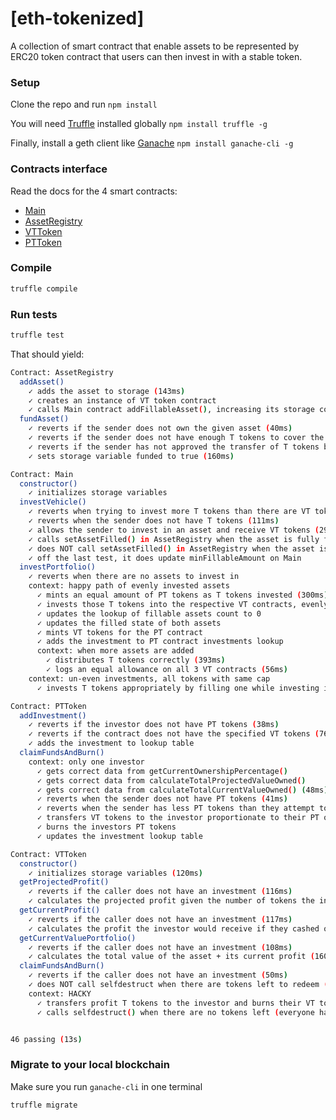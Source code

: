 # [eth-tokenized]

A collection of smart contract that enable assets to be represented by ERC20 token contract that users can then invest in with a stable token.

### Setup
Clone the repo and run `npm install`

You will need [Truffle](https://github.com/trufflesuite/truffle) installed globally `npm install truffle -g`

Finally, install a geth client like [Ganache](https://github.com/trufflesuite/ganache-cli) `npm install ganache-cli -g`

### Contracts interface
Read the docs for the 4 smart contracts:
- [Main](docs/contracts/Main.md)
- [AssetRegistry](docs/contracts/AssetRegistry.md)
- [VTToken](docs/contracts/VTToken.md)
- [PTToken](docs/contracts/PTToken.md)

### Compile
```bash
truffle compile
```

### Run tests
```bash
truffle test
```

That should yield:
```bash
Contract: AssetRegistry
  addAsset()
    ✓ adds the asset to storage (143ms)
    ✓ creates an instance of VT token contract
    ✓ calls Main contract addFillableAsset(), increasing its storage count and updating the min value
  fundAsset()
    ✓ reverts if the sender does not own the given asset (40ms)
    ✓ reverts if the sender does not have enough T tokens to cover the projectedValueUSD (52ms)
    ✓ reverts if the sender has not approved the transfer of T tokens before funding (89ms)
    ✓ sets storage variable funded to true (160ms)

Contract: Main
  constructor()
    ✓ initializes storage variables
  investVehicle()
    ✓ reverts when trying to invest more T tokens than there are VT tokens (82ms)
    ✓ reverts when the sender does not have T tokens (111ms)
    ✓ allows the sender to invest in an asset and receive VT tokens (296ms)
    ✓ calls setAssetFilled() in AssetRegistry when the asset is fully filled
    ✓ does NOT call setAssetFilled() in AssetRegistry when the asset is NOT fully filled (357ms)
    ✓ off the last test, it does update minFillableAmount on Main
  investPortfolio()
    ✓ reverts when there are no assets to invest in
    context: happy path of evenly invested assets
      ✓ mints an equal amount of PT tokens as T tokens invested (300ms)
      ✓ invests those T tokens into the respective VT contracts, evenly
      ✓ updates the lookup of fillable assets count to 0
      ✓ updates the filled state of both assets
      ✓ mints VT tokens for the PT contract
      ✓ adds the investment to PT contract investments lookup
      context: when more assets are added
        ✓ distributes T tokens correctly (393ms)
        ✓ logs an equal allowance on all 3 VT contracts (56ms)
    context: un-even investments, all tokens with same cap
      ✓ invests T tokens appropriately by filling one while investing in others evenly (607ms)

Contract: PTToken
  addInvestment()
    ✓ reverts if the investor does not have PT tokens (38ms)
    ✓ reverts if the contract does not have the specified VT tokens (76ms)
    ✓ adds the investment to lookup table
  claimFundsAndBurn()
    context: only one investor
      ✓ gets correct data from getCurrentOwnershipPercentage()
      ✓ gets correct data from calculateTotalProjectedValueOwned()
      ✓ gets correct data from calculateTotalCurrentValueOwned() (48ms)
      ✓ reverts when the sender does not have PT tokens (41ms)
      ✓ reverts when the sender has less PT tokens than they attempt to redeem (87ms)
      ✓ transfers VT tokens to the investor proportionate to their PT ownership (127ms)
      ✓ burns the investors PT tokens
      ✓ updates the investment lookup table

Contract: VTToken
  constructor()
    ✓ initializes storage variables (120ms)
  getProjectedProfit()
    ✓ reverts if the caller does not have an investment (116ms)
    ✓ calculates the projected profit given the number of tokens the investor owns (179ms)
  getCurrentProfit()
    ✓ reverts if the caller does not have an investment (117ms)
    ✓ calculates the profit the investor would receive if they cashed out now (160ms)
  getCurrentValuePortfolio()
    ✓ reverts if the caller does not have an investment (108ms)
    ✓ calculates the total value of the asset + its current profit (160ms)
  claimFundsAndBurn()
    ✓ reverts if the caller does not have an investment (50ms)
    ✓ does NOT call selfdestruct when there are tokens left to redeem (270ms)
    context: HACKY
      ✓ transfers profit T tokens to the investor and burns their VT tokens - HACKY (192ms)
      ✓ calls selfdestruct() when there are no tokens left (everyone has claimed their funds)


46 passing (13s)
```

### Migrate to your local blockchain
Make sure you run `ganache-cli` in one terminal
```bash
truffle migrate
```
